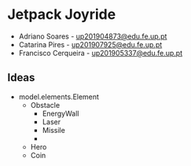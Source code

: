 # Jetpack Joyride

- Adriano Soares - up201904873@edu.fe.up.pt
- Catarina Pires - up201907925@edu.fe.up.pt
- Francisco Cerqueira - up201905337@edu.fe.up.pt

## Ideas

- model.elements.Element
  - Obstacle
    - EnergyWall
    - Laser
    - Missile
    - 
  - Hero
  - Coin